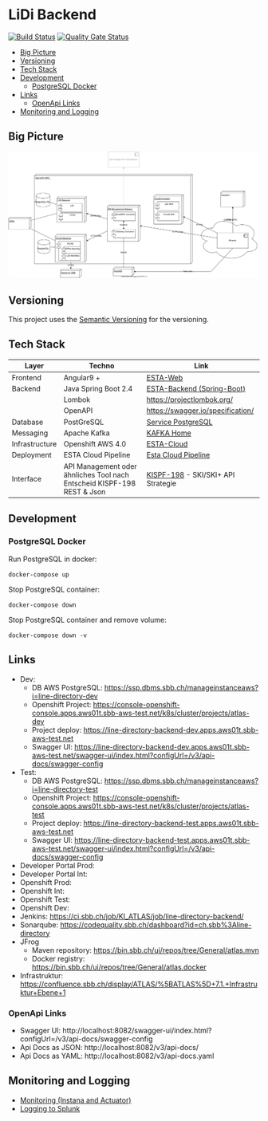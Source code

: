 # LiDi Backend 
[![Build Status](https://ci.sbb.ch/job/KI_ATLAS/job/line-directory-backend/job/master/badge/icon)](https://ci.sbb.ch/job/KI_ATLAS/job/line-directory-backend/job/master/)
[![Quality Gate Status](https://codequality.sbb.ch/api/project_badges/measure?project=ch.sbb%3Aline-directory-frontend&metric=alert_status)](https://codequality.sbb.ch/dashboard?id=ch.sbb%3Aline-directory-frontend)

<!-- toc -->

- [Big Picture](#big-picture)
- [Versioning](#versioning)
- [Tech Stack](#tech-stack)
- [Development](#development)
  * [PostgreSQL Docker](#postgresql-docker)
- [Links](#links)
  * [OpenApi Links](#openapi-links)
- [Monitoring and Logging](#monitoring-and-logging)

<!-- tocstop -->

## Big Picture
![ATLAS Big Picture](documentation/ATLAS_Infrastruktur.svg)

## Versioning
This project uses the [Semantic Versioning](https://semver.org/) for the versioning. 

## Tech Stack 
| Layer     |  Techno    |  Link     |
|-----------|------------|-----------|
|Frontend   | Angular9 + | [ESTA-Web](https://confluence.sbb.ch/display/CLEW/ESTA-Web) |
|Backend    |Java Spring Boot 2.4 | [ESTA-Backend (Spring-Boot)](https://confluence.sbb.ch/pages/viewpage.action?pageId=1306395091) |
|           |Lombok | https://projectlombok.org/ |
|           |OpenAPI | https://swagger.io/specification/ |
|Database	|PostGreSQL| [Service PostgreSQL](https://confluence.sbb.ch/display/PLA/Service+PostgreSQL)|
|Messaging	|Apache Kafka| [KAFKA Home](https://confluence.sbb.ch/display/KAFKA/KAFKA+Home)|
|Infrastructure|	Openshift AWS 4.0| [ESTA-Cloud](https://confluence.sbb.ch/display/CLEW/ESTA-Cloud)|
|Deployment	|ESTA Cloud Pipeline| [Esta Cloud Pipeline](https://confluence.sbb.ch/display/CLEW/Esta+Cloud+Pipeline)|
|Interface|  API Management oder ähnliches Tool nach Entscheid KISPF-198 <br> REST & Json| [KISPF-198](https://flow.sbb.ch/browse/KISPF-198) - SKI/SKI+ API Strategie|        

## Development
### PostgreSQL Docker
Run PostgreSQL in docker:
~~~
docker-compose up
~~~

Stop PostgreSQL container:
~~~
docker-compose down
~~~

Stop PostgreSQL container and remove volume:
~~~
docker-compose down -v 
~~~

## Links
* Dev:
  * DB AWS PostgreSQL: https://ssp.dbms.sbb.ch/manageinstanceaws?i=line-directory-dev
  * Openshift Project: https://console-openshift-console.apps.aws01t.sbb-aws-test.net/k8s/cluster/projects/atlas-dev
  * Project deploy: https://line-directory-backend-dev.apps.aws01t.sbb-aws-test.net
  * Swagger UI: https://line-directory-backend-dev.apps.aws01t.sbb-aws-test.net/swagger-ui/index.html?configUrl=/v3/api-docs/swagger-config
* Test:
  * DB AWS PostgreSQL: https://ssp.dbms.sbb.ch/manageinstanceaws?i=line-directory-test
  * Openshift Project: https://console-openshift-console.apps.aws01t.sbb-aws-test.net/k8s/cluster/projects/atlas-test
  * Project deploy: https://line-directory-backend-test.apps.aws01t.sbb-aws-test.net
  * Swagger UI: https://line-directory-backend-test.apps.aws01t.sbb-aws-test.net/swagger-ui/index.html?configUrl=/v3/api-docs/swagger-config
* Developer Portal Prod:
* Developer Portal Int:
* Openshift Prod:
* Openshift Int:
* Openshift Test:
* Openshift Dev: 
* Jenkins: https://ci.sbb.ch/job/KI_ATLAS/job/line-directory-backend/
* Sonarqube: https://codequality.sbb.ch/dashboard?id=ch.sbb%3Aline-directory
* JFrog 
  * Maven repository: https://bin.sbb.ch/ui/repos/tree/General/atlas.mvn
  * Docker registry: https://bin.sbb.ch/ui/repos/tree/General/atlas.docker
* Infrastruktur: https://confluence.sbb.ch/display/ATLAS/%5BATLAS%5D+7.1.+Infrastruktur+Ebene+1

### OpenApi Links

* Swagger UI: http://localhost:8082/swagger-ui/index.html?configUrl=/v3/api-docs/swagger-config
* Api Docs as JSON: http://localhost:8082/v3/api-docs/
* Api Docs as YAML: http://localhost:8082/v3/api-docs.yaml

## Monitoring and Logging
* [Monitoring (Instana and Actuator)](documentation/Monitoring.md)
* [Logging to Splunk](documentation/Logging.md)
